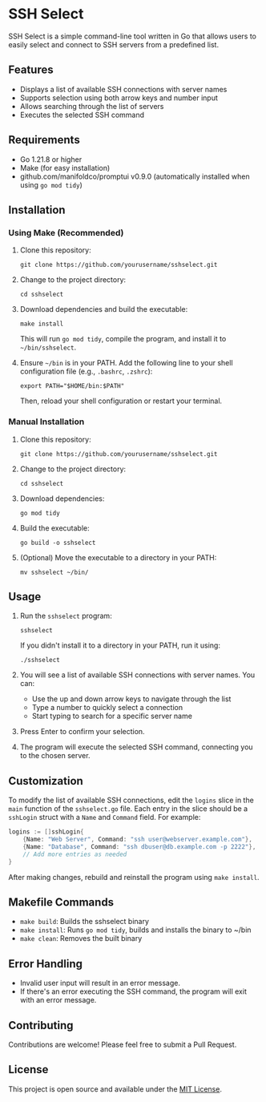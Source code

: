 # SSH Select

SSH Select is a simple command-line tool written in Go that allows users to easily select and connect to SSH servers from a predefined list.

## Features

-   Displays a list of available SSH connections with server names
-   Supports selection using both arrow keys and number input
-   Allows searching through the list of servers
-   Executes the selected SSH command

## Requirements

-   Go 1.21.8 or higher
-   Make (for easy installation)
-   github.com/manifoldco/promptui v0.9.0 (automatically installed when using `go mod tidy`)

## Installation

### Using Make (Recommended)

1. Clone this repository:
    ```
    git clone https://github.com/yourusername/sshselect.git
    ```
2. Change to the project directory:
    ```
    cd sshselect
    ```
3. Download dependencies and build the executable:

    ```
    make install
    ```

    This will run `go mod tidy`, compile the program, and install it to `~/bin/sshselect`.

4. Ensure `~/bin` is in your PATH. Add the following line to your shell configuration file (e.g., `.bashrc`, `.zshrc`):
    ```
    export PATH="$HOME/bin:$PATH"
    ```
    Then, reload your shell configuration or restart your terminal.

### Manual Installation

1. Clone this repository:
    ```
    git clone https://github.com/yourusername/sshselect.git
    ```
2. Change to the project directory:
    ```
    cd sshselect
    ```
3. Download dependencies:
    ```
    go mod tidy
    ```
4. Build the executable:
    ```
    go build -o sshselect
    ```
5. (Optional) Move the executable to a directory in your PATH:
    ```
    mv sshselect ~/bin/
    ```

## Usage

1. Run the `sshselect` program:

    ```
    sshselect
    ```

    If you didn't install it to a directory in your PATH, run it using:

    ```
    ./sshselect
    ```

2. You will see a list of available SSH connections with server names. You can:

    - Use the up and down arrow keys to navigate through the list
    - Type a number to quickly select a connection
    - Start typing to search for a specific server name

3. Press Enter to confirm your selection.

4. The program will execute the selected SSH command, connecting you to the chosen server.

## Customization

To modify the list of available SSH connections, edit the `logins` slice in the `main` function of the `sshselect.go` file. Each entry in the slice should be a `sshLogin` struct with a `Name` and `Command` field. For example:

```go
logins := []sshLogin{
    {Name: "Web Server", Command: "ssh user@webserver.example.com"},
    {Name: "Database", Command: "ssh dbuser@db.example.com -p 2222"},
    // Add more entries as needed
}
```

After making changes, rebuild and reinstall the program using `make install`.

## Makefile Commands

-   `make build`: Builds the sshselect binary
-   `make install`: Runs `go mod tidy`, builds and installs the binary to ~/bin
-   `make clean`: Removes the built binary

## Error Handling

-   Invalid user input will result in an error message.
-   If there's an error executing the SSH command, the program will exit with an error message.

## Contributing

Contributions are welcome! Please feel free to submit a Pull Request.

## License

This project is open source and available under the [MIT License](LICENSE).
